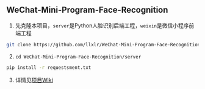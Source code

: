 ## WeChat-Mini-Program-Face-Recognition
1. 先克隆本项目，`server`是Python人脸识别后端工程，`weixin`是微信小程序前端工程
``` bash
git clone https://github.com/llxlr/WeChat-Mini-Program-Face-Recognition.git
``` 
2. ```cd WeChat-Mini-Program-Face-Recognition/server```
``` bash
pip install -r requestsment.txt
``` 
3. 详情见[项目Wiki](https://github.com/llxlr/WeChat-Mini-Program-Face-Recognition/wiki)
